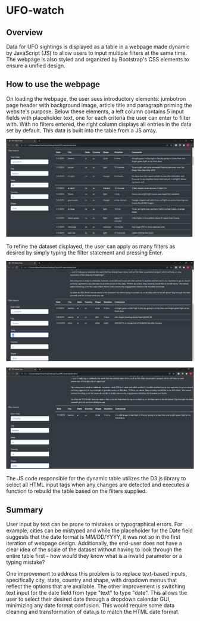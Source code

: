 # UFO-watch

## Overview
Data for UFO sightings is displayed as a table in a webpage made dynamic by JavaScript (JS) to allow users to input multiple filters at the same time. The webpage is also styled and organized by Bootstrap's CSS elements to ensure a unified design.

## How to use the webpage 
On loading the webpage, the user sees introductory elements: jumbotron page header with background image, article title and paragraph priming the website's purpose. Below these elements, a left column contains 5 input fields with placeholder text, one for each criteria the user can enter to filter with. With no filters entered, the right column displays all entries in the data set by default. This data is built into the table from a JS array. 

![no filter list](/static/images/no_filters.png)

To refine the dataset displayed, the user can apply as many filters as desired by simply typing the filter statement and pressing Enter. 

![one filter](/static/images/one_filter.png)

![all filters](/static/images/all_filters.png)

The JS code responsible for the dynamic table utilizes the D3.js library to select all HTML input tags when any changes are detected and executes a function to rebuild the table based on the filters supplied.

## Summary
User input by text can be prone to mistakes or typographical errors. For example, cities can be mistyped and while the placeholder for the Date field suggests that the date format is MM/DD/YYYY, it was not so in the first iteration of webpage design. Additionally, the end-user does not have a clear idea of the scale of the dataset without having to look through the entire table first - how would they know what is a invalid parameter or a typing mistake?

One improvement to address this problem is to replace text-based inputs, specifically city, state, country and shape, with dropdown menus that reflect the options that are available. The other improvement is switching text input for the date field from type "text" to type "date". This allows the user to select their desired date through a dropdown calendar GUI, minimizing any date format confusion. This would require some data cleaning and transformation of data.js to match the HTML date format.
